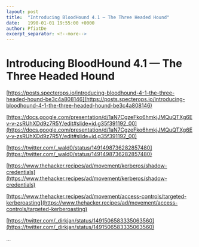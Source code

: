 ```yaml
---
layout: post
title:  "Introducing BloodHound 4.1 — The Three Headed Hound"
date:   1990-01-01 19:55:00 +0000
author: PfiatDe
excerpt_separator: <!--more-->
---
```


# Introducing BloodHound 4.1 — The Three Headed Hound

[https://posts.specterops.io/introducing-bloodhound-4-1-the-three-headed-hound-be3c4a808146](https://posts.specterops.io/introducing-bloodhound-4-1-the-three-headed-hound-be3c4a808146)

[https://docs.google.com/presentation/d/1aN7CgzeFko6hmkjJMQuQTXg6Ev-v-zsRUhXDd9z7R5Y/edit#slide=id.g35f391192_00](https://docs.google.com/presentation/d/1aN7CgzeFko6hmkjJMQuQTXg6Ev-v-zsRUhXDd9z7R5Y/edit#slide=id.g35f391192_00)

[https://twitter.com/_wald0/status/1491498736282857480](https://twitter.com/_wald0/status/1491498736282857480)

[https://www.thehacker.recipes/ad/movement/kerberos/shadow-credentials](https://www.thehacker.recipes/ad/movement/kerberos/shadow-credentials)

[https://www.thehacker.recipes/ad/movement/access-controls/targeted-kerberoasting](https://www.thehacker.recipes/ad/movement/access-controls/targeted-kerberoasting)

[https://twitter.com/_dirkjan/status/1491506583335063560](https://twitter.com/_dirkjan/status/1491506583335063560)

...
<!--more-->
